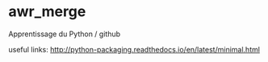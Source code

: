 # awr_merge

Apprentissage du Python / github

useful links:
http://python-packaging.readthedocs.io/en/latest/minimal.html
